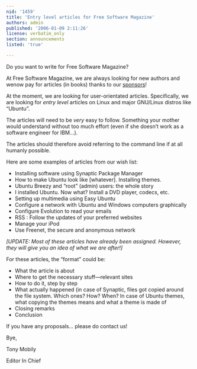 ```yaml
---
nid: '1459'
title: 'Entry level articles for Free Software Magazine'
authors: admin
published: '2006-01-09 2:11:26'
license: verbatim_only
section: announcements
listed: 'true'

---
```

Do you want to write for Free Software Magazine?

At Free Software Magazine, we are always looking for new authors and wenow pay for articles (in books) thanks to our [sponsors](/sponsors/)!

At the moment, we are looking for user-orientated articles. Specifically, we are looking for _entry level_ articles on Linux and major GNU/Linux distros like “Ubuntu”.

The articles will need to be _very_ easy to follow. Something your mother would understand without too much effort (even if she doesn’t work as a software engineer for IBM...).

The articles should therefore avoid referring to the command line if at all humanly possible.

Here are some examples of articles from our wish list:


* Installing software using Synaptic Package Manager
* How to make Ubuntu look like [whatever]. Installing themes.
* Ubuntu Breezy and “root” (admin) users: the whole story
* I installed Ubuntu. Now what? Install a DVD player, codecs, etc.
* Setting up multimedia using Easy Ubuntu
* Configure a network with Ubuntu and Windows computers graphically
* Configure Evolution to read your emails
* RSS : Follow the updates of your preferred websites
* Manage your iPod
* Use Freenet, the secure and anonymous network

_[UPDATE: Most of these articles have already been assigned. However, they will give you an idea of what we are after!]_

For these articles, the “format” could be:


* What the article is about
* Where to get the necessary stuff—relevant sites
* How to do it, step by step
* What actually happened (in case of Synaptic, files got copied around the file system. Which ones? How? When? In case of Ubuntu themes, what copying the themes means and what a theme is made of
* Closing remarks
* Conclusion

If you have any proposals... please do contact us!

Bye,

Tony Mobily

Editor In Chief

